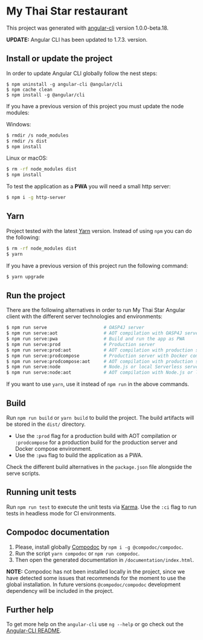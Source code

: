 # My Thai Star restaurant

This project was generated with [angular-cli](https://github.com/angular/angular-cli) version 1.0.0-beta.18.

**UPDATE:** Angular CLI has been updated to 1.7.3. version.

## Install or update the project

In order to update Angular CLI globally follow the nest steps:

```
$ npm uninstall -g angular-cli @angular/cli
$ npm cache clean
$ npm install -g @angular/cli
```

If you have a previous version of this project you must update the node modules:

Windows:

```bash
$ rmdir /s node_modules
$ rmdir /s dist
$ npm install
```

Linux or macOS:

```bash
$ rm -rf node_modules dist
$ npm install
```

To test the application as a **PWA** you will need a small http server:

```bash
$ npm i -g http-server
```

## Yarn

Project tested with the latest [Yarn](https://yarnpkg.com/lang/en/) version. Instead of using `npm` you can do the following:

```bash
$ rm -rf node_modules dist
$ yarn
```

If you have a previous version of this project run the following command:

```bash
$ yarn upgrade
```

## Run the project

There are the following alternatives in order to run My Thai Star Angular client with the different server technologies and environments:

```bash
$ npm run serve                     # OASP4J server
$ npm run serve:aot                 # AOT compilation with OASP4J server
$ npm run serve:pwa                 # Build and run the app as PWA
$ npm run serve:prod                # Production server
$ npm run serve:prod:aot            # AOT compilation with production server
$ npm run serve:prodcompose         # Production server with Docker compose
$ npm run serve:prodcompose:aot     # AOT compilation with production server with Docker compose
$ npm run serve:node                # Node.js or local Serverless server
$ npm run serve:node:aot            # AOT compilation with Node.js or local Serverless server
```

If you want to use `yarn`, use it instead of `npm run` in the above commands.

## Build

Run `npm run build` or `yarn build` to build the project. The build artifacts will be stored in the `dist/` directory.

* Use the `:prod` flag for a production build with AOT compilation or `:prodcompose` for a production build for the production server and Docker compose environment.
* Use the `:pwa` flag to build the application as a PWA.

Check the different build alternatives in the `package.json` file alongside the serve scripts.

## Running unit tests

Run `npm run test` to execute the unit tests via [Karma](https://karma-runner.github.io). Use the `:ci` flag to run tests in headless mode for CI environments.

## Compodoc documentation

1.  Please, install globally [Compodoc](https://compodoc.github.io/website/) by `npm i -g @compodoc/compodoc`.
2.  Run the script `yarn compodoc` or `npm run compodoc`.
3.  Then open the generated documentation in `/documentation/index.html`.

**NOTE:** Compodoc has not been installed locally in the project, since we have detected some issues that recommends for the moment to use the global installation. In future versions `@compodoc/compodoc` development dependency will be included in the project.

## Further help

To get more help on the `angular-cli` use `ng --help` or go check out the [Angular-CLI README](https://github.com/angular/angular-cli/blob/master/README.md).
